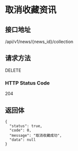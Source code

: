 # 取消收藏资讯

## 接口地址

/api/v1/news/{news_id}/collection

## 请求方法

DELETE

### HTTP Status Code

204
 
## 返回体

```json5
{
  "status": true,
  "code": 0,
  "message": "取消收藏成功",
  "data": null
}
```